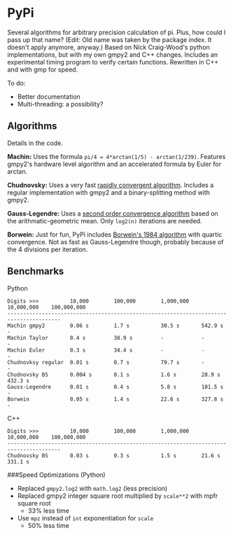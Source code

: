 PyPi
====

Several algorithms for arbitrary precision calculation of pi. Plus, how could I pass up that name? (Edit: Old name was taken by the package index. It doesn't apply anymore, anyway.)
Based on Nick Craig-Wood's python implementations, but with my own gmpy2 and C++ changes. Includes an experimental timing program to verify certain functions. Rewritten in C++ and with gmp for speed.

To do: 
- Better documentation 
- Multi-threading: a possibility?

Algorithms
----------
Details in the code.

**Machin:** Uses the formula `pi/4 = 4*arctan(1/5) - arctan(1/239)`. Features gmpy2's hardware level algorithm and an accelerated formula by Euler for arctan. 

**Chudnovsky:** Uses a very fast [rapidly convergent algorithm](http://en.wikipedia.org/wiki/Chudnovsky_algorithm). Includes a regular implementation with gmpy2 and a binary-splitting method with gmpy2.  

**Gauss-Legendre:** Uses a [second order convergence algorithm](https://en.wikipedia.org/wiki/Gauss-Legendre_algorithm) based on the arithmatic-geometric mean. Only `log2(n)` iterations are needed.

**Borwein:** Just for fun, PyPi includes [Borwein's 1984 algorithm](https://en.wikipedia.org/wiki/Borwein's_algorithm#Quartic_convergence_.281984.29) with quartic convergence. Not as fast as Gauss-Legendre though, probably because of the 4 divisions per iteration. 

Benchmarks
----------
Python

    Digits >>>          10,000        100,000        1,000,000    10,000,000    100,000,000
    ---------------------------------------------------------------------------------------
    Machin gmpy2        0.06 s        1.7 s          30.5 s       542.9 s       -
    Machin Taylor       0.4 s         38.9 s         -            -             -
    Machin Euler        0.3 s         34.4 s         -            -             -
    Chudnovksy regular  0.01 s        0.7 s          79.7 s       -             -
    Chudnovsky BS       0.004 s       0.1 s          1.6 s        28.9 s        432.3 s
    Gauss-Legendre      0.01 s        0.4 s          5.8 s        101.5 s       -
    Borwein             0.05 s        1.4 s          22.6 s       327.8 s       -
	
C++

    Digits >>>          10,000        100,000        1,000,000    10,000,000    100,000,000
    ---------------------------------------------------------------------------------------
    Chudnovsky BS       0.03 s        0.3 s          1.5 s        21.6 s        331.1 s
	


###Speed Optimizations (Python)

- Replaced `gmpy2.log2` with `math.log2` (less precision)
- Replaced gmpy2 integer square root multiplied by `scale**2` with mpfr square root
    - 33% less time
- Use `mpz` instead of `int` exponentiation for `scale`
    - 50% less time


